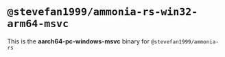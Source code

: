 # `@stevefan1999/ammonia-rs-win32-arm64-msvc`

This is the **aarch64-pc-windows-msvc** binary for `@stevefan1999/ammonia-rs`
